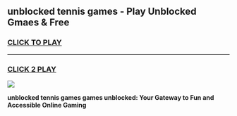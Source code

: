 
## unblocked tennis games - Play Unblocked Gmaes & Free
<h3>
<a href="https://premium.freeplayer.one?title=unblocked_tennis_games&ref=19F">CLICK TO PLAY</a></h3>
<hr>

<h3>
<a href="https://premium.freeplayer.one?title=unblocked_tennis_games&ref=19F">CLICK 2 PLAY</a>
  
</h3>

<a href="https://premium.freeplayer.one?title=unblocked_tennis_games&ref=19F/"><img src="https://clearcache.store/games.png"></a>


**unblocked tennis games games unblocked: Your Gateway to Fun and Accessible Online Gaming**
